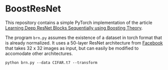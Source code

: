# BoostResNet

This repository contains a simple PyTorch implementation of the article [Learning Deep ResNet Blocks Sequentially using Boosting Theory](https://arxiv.org/abs/1706.04964).

The program `brn.py` assumes the existence of a dataset in torch format that is already normalized. It uses a 50-layer ResNet architecture from [Facebook](https://github.com/facebook/fb.resnet.torch) that takes 32 x 32 images as input, but can easily be modified to accomodate other architectures. 

`python brn.py --data CIFAR.t7 --transform`
